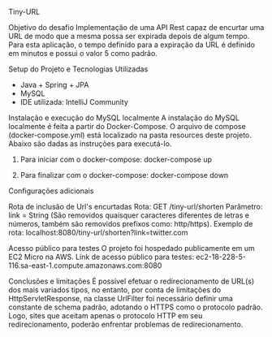 Tiny-URL

Objetivo do desafio
Implementação de uma API Rest capaz de encurtar uma URL de modo que a mesma possa ser expirada depois de algum tempo.
Para esta aplicação, o tempo definido para a expiração da URL é definido em minutos e possui o valor 5 como padrão.

Setup do Projeto e Tecnologias Utilizadas

- Java + Spring + JPA
- MySQL
- IDE utilizada: IntelliJ Community

Instalação e execução do MySQL localmente
A instalação do MySQL localmente é feita a partir do Docker-Compose. O arquivo de compose (docker-compose.yml) está localizado 
na pasta resources deste projeto. Abaixo são dadas as instruções para executá-lo. 

1) Para iniciar com o docker-compose:
docker-compose up

2) Para finalizar com o docker-compose:
docker-compose down

Configurações adicionais


Rota de inclusão de Url's encurtadas
Rota: GET /tiny-url/shorten
Parâmetro: link = String (São removidos quaisquer caracteres diferentes de letras e números, 
também são removidos prefixos como: http/https).
Exemplo de rota: localhost:8080/tiny-url/shorten?link=twitter.com

Acesso público para testes
O projeto foi hospedado publicamente em um EC2 Micro na AWS.
Link de acesso público para testes: ec2-18-228-5-116.sa-east-1.compute.amazonaws.com:8080

Conclusões e limitações
É possível efetuar o redirecionamento de URL(s) dos mais variados tipos, no entanto, por conta de limitações
do HttpServletResponse, na classe UrlFilter foi necessário definir uma constante de schema padrão, adotando o HTTPS
como o protocolo padrão. Logo, sites que aceitam apenas o protocolo HTTP em seu redirecionamento, poderão enfrentar 
problemas de redirecionamento.